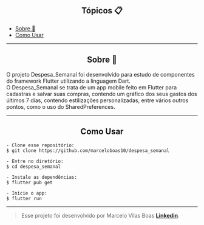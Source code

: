 <h2 align="center">Tópicos 📋</h2>

   <p>
   
   - [Sobre 📖](#sobre-)
   - [Como Usar ](#como-usar-)

   </p>

---

<h2 align="center">Sobre 📖</h2>
   
<p>
   O projeto Despesa_Semanal foi desenvolvido para estudo de componentes do framework Flutter utilizando a linguagem Dart. <br>
   O Despesa_Semanal se trata de um app mobile feito em Flutter para cadastras e salvar suas compras, contendo um gráfico dos seus gastos dos últimos 7 dias, contendo estilizações personalizadas, entre vários outros pontos, como o uso do SharedPreferences. <br>
</p>

---

<h2 align="center">Como Usar </h2>

   ```
   - Clone esse repositório:
   $ git clone https://github.com/marceloboas10/despesa_semanal

   - Entre no diretório:
   $ cd despesa_semanal

   - Instale as dependências:
   $ flutter pub get

   - Inicie o app: 
   $ flutter run
   ```

---

   >Esse projeto foi desenvolvido por Marcelo Vilas Boas **[Linkedin](https://www.linkedin.com/in/marcelo-henrique-vilas-boas-b73980191/)**.<br> 
